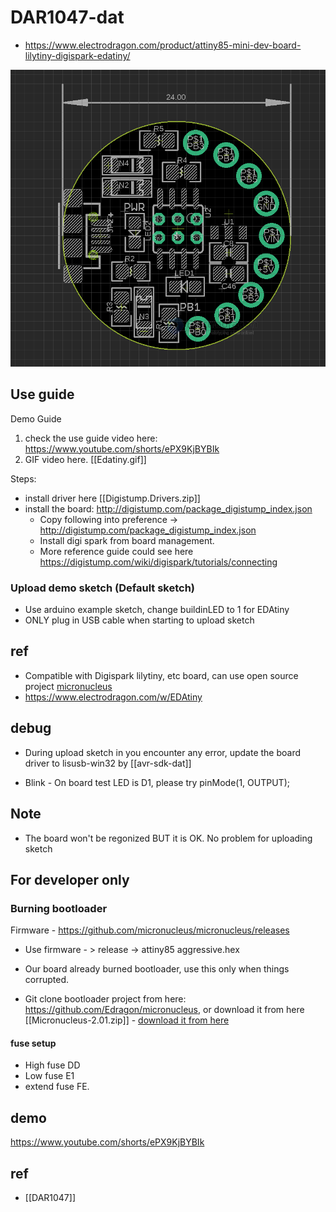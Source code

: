 
# DAR1047-dat

- https://www.electrodragon.com/product/attiny85-mini-dev-board-lilytiny-digispark-edatiny/

![](2024-02-28-17-43-30.png)


## Use guide 

Demo Guide
1. check the use guide video here: https://www.youtube.com/shorts/ePX9KjBYBIk
2. GIF video here. [[Edatiny.gif]]

Steps:
- install driver here [[Digistump.Drivers.zip]]
- install the board: http://digistump.com/package_digistump_index.json
  - Copy following into preference -> http://digistump.com/package_digistump_index.json
  - Install digi spark from board management.
  - More reference guide could see here https://digistump.com/wiki/digispark/tutorials/connecting


### Upload demo sketch (Default sketch)
* Use arduino example sketch, change buildinLED to 1 for EDAtiny
* ONLY plug in USB cable when starting to upload sketch



## ref 

- Compatible with Digispark lilytiny, etc board, can use open source project [micronucleus](https://github.com/micronucleus/micronucleus)
- https://www.electrodragon.com/w/EDAtiny

## debug 

* During upload sketch in you encounter any error, update the board driver to lisusb-win32 by [[avr-sdk-dat]]

* Blink - On board test LED is D1, please try pinMode(1, OUTPUT);

## Note 

* The board won't be regonized BUT it is OK. No problem for uploading sketch


## For developer only

### Burning bootloader

Firmware - https://github.com/micronucleus/micronucleus/releases

* Use firmware - > release -> attiny85 aggressive.hex

* Our board already burned bootloader, use this only when things corrupted.
* Git clone bootloader project from here: https://github.com/Edragon/micronucleus, or download it from here [[Micronucleus-2.01.zip]] - [download it from here](Micronucleus-2.01.zip)

#### fuse setup
* High fuse DD
* Low fuse E1
* extend fuse FE. 



## demo 

https://www.youtube.com/shorts/ePX9KjBYBIk


## ref 

- [[DAR1047]]